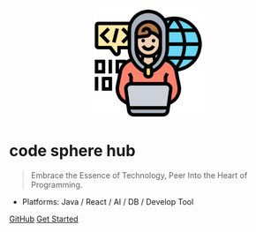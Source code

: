 <p align="center">
 <img src="./static/index/programing.png" alt="codesphere logo" width=200 height=200 />
</p>

# code sphere hub

> Embrace the Essence of Technology, Peer Into the Heart of Programming.

* Platforms: Java / React / AI / DB / Develop Tool


[GitHub](https://github.com/poppycoding/codesphere)
[Get Started](_home.md)
